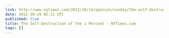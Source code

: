 ```yaml
---
link: http://www.nytimes.com/2012/10/14/opinion/sunday/the-self-destruction-of-the-1-percent.html?pagewanted=1&ref=general&src=me&pagewanted=all&_r=1&
date: 2012-10-29 02:11 UTC
published: true
title: The Self-Destruction of the 1 Percent - NYTimes.com
tags: []
---
```




